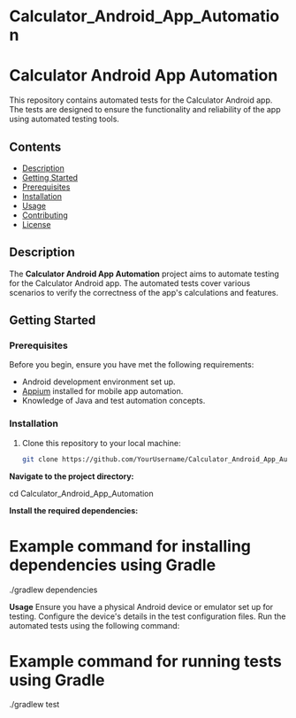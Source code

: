 # Calculator_Android_App_Automation

# Calculator Android App Automation

This repository contains automated tests for the Calculator Android app. The tests are designed to ensure the functionality and reliability of the app using automated testing tools.

## Contents

- [Description](#description)
- [Getting Started](#getting-started)
- [Prerequisites](#prerequisites)
- [Installation](#installation)
- [Usage](#usage)
- [Contributing](#contributing)
- [License](#license)

## Description

The **Calculator Android App Automation** project aims to automate testing for the Calculator Android app. The automated tests cover various scenarios to verify the correctness of the app's calculations and features.

## Getting Started

### Prerequisites

Before you begin, ensure you have met the following requirements:
- Android development environment set up.
- [Appium](http://appium.io/) installed for mobile app automation.
- Knowledge of Java and test automation concepts.

### Installation

1. Clone this repository to your local machine:
   ```sh
   git clone https://github.com/YourUsername/Calculator_Android_App_Automation.git

**Navigate to the project directory:**

cd Calculator_Android_App_Automation

**Install the required dependencies:**

# Example command for installing dependencies using Gradle
./gradlew dependencies


**Usage**
Ensure you have a physical Android device or emulator set up for testing.
Configure the device's details in the test configuration files.
Run the automated tests using the following command:

# Example command for running tests using Gradle
./gradlew test










